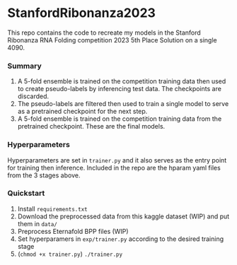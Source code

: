 # StanfordRibonanza2023
This repo contains the code to recreate my models in the Stanford Ribonanza RNA Folding competition 2023 5th Place Solution on a single 4090.

### Summary
1. A 5-fold ensemble is trained on the competition training data then used to create pseudo-labels by inferencing test data. The checkpoints are discarded.
2. The pseudo-labels are filtered then used to train a single model to serve as a pretrained checkpoint for the next step.
3. A 5-fold ensemble is trained on the competition training data from the pretrained checkpoint. These are the final models.

### Hyperparameters
Hyperparameters are set in `trainer.py` and it also serves as the entry point for training then inference. Included in the repo are the hparam yaml files from the 3 stages above.

### Quickstart
1. Install `requirements.txt`
2. Download the preprocessed data from this kaggle dataset (WIP) and put them in `data/`
3. Preprocess Eternafold BPP files (WIP)
4. Set hyperparamers in `exp/trainer.py` according to the desired training stage
5. (`chmod +x trainer.py`) `./trainer.py`